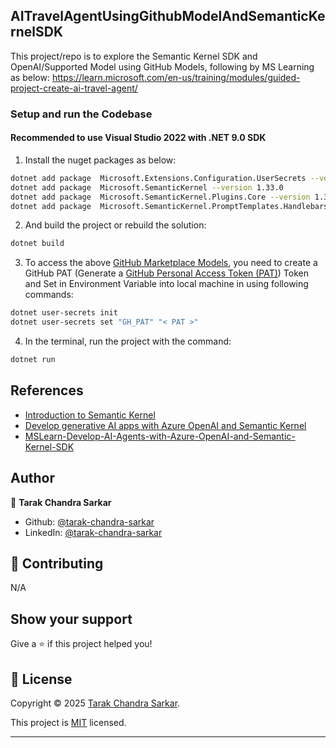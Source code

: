 ﻿## AITravelAgentUsingGithubModelAndSemanticKernelSDK
This project/repo is to explore the Semantic Kernel SDK and OpenAI/Supported Model using GitHub Models,
following by MS Learning as below:
https://learn.microsoft.com/en-us/training/modules/guided-project-create-ai-travel-agent/

### Setup and run the Codebase
#### Recommended to use Visual Studio 2022 with .NET 9.0 SDK
1. Install the nuget packages as below:
```bash
dotnet add package  Microsoft.Extensions.Configuration.UserSecrets --version 9.0.1
dotnet add package  Microsoft.SemanticKernel --version 1.33.0
dotnet add package  Microsoft.SemanticKernel.Plugins.Core --version 1.33.0-alpha
dotnet add package  Microsoft.SemanticKernel.PromptTemplates.Handlebars --version 1.33.0
```

2. And build the project or rebuild the solution:
```bash
dotnet build
```

3. To access the above [GitHub Marketplace Models](https://github.com/marketplace/models), you need to create 
a GitHub PAT (Generate a [GitHub Personal Access Token (PAT)](https://github.com/settings/tokens)) Token 
and Set in Environment Variable into local machine in  using following commands:


```bash
dotnet user-secrets init
dotnet user-secrets set "GH_PAT" "< PAT >"
```

4. In the terminal, run the project with the command:
```bash
dotnet run
```

## References
- [Introduction to Semantic Kernel](https://learn.microsoft.com/en-us/semantic-kernel/overview/)
- [Develop generative AI apps with Azure OpenAI and Semantic Kernel](https://learn.microsoft.com/en-us/training/paths/develop-ai-agents-azure-open-ai-semantic-kernel-sdk/)
- [MSLearn-Develop-AI-Agents-with-Azure-OpenAI-and-Semantic-Kernel-SDK](https://github.com/MicrosoftLearning/MSLearn-Develop-AI-Agents-with-Azure-OpenAI-and-Semantic-Kernel-SDK)

## Author

👤 **Tarak Chandra Sarkar**

* Github: [@tarak-chandra-sarkar](https://github.com/Tarak-Chandra-Sarkar)
* LinkedIn: [@tarak-chandra-sarkar](https://www.linkedin.com/in/tarak-chandra-sarkar/)

## 🤝 Contributing

N/A

## Show your support

Give a ⭐️ if this project helped you!

## 📝 License

Copyright &copy; 2025 [Tarak Chandra Sarkar](https://github.com/Tarak-Chandra-Sarkar/AITravelAgentUsingGithubModelAndSemanticKernelSDK).

This project is [MIT](/LICENSE) licensed.

***